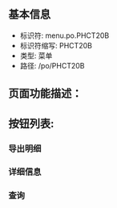 
## 基本信息

- 标识符: menu.po.PHCT20B
- 标识符缩写: PHCT20B
- 类型: 菜单
- 路径: /po/PHCT20B

## 页面功能描述：





## 按钮列表:


### 导出明细



### 详细信息



### 查询


